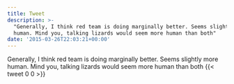 ```yaml
---
title: Tweet
description: >-
  "Generally, I think red team is doing marginally better. Seems slightly more
  human. Mind you, talking lizards would seem more human than both"
date: '2015-03-26T22:03:21+00:00'
---
```

Generally, I think red team is doing marginally better. Seems slightly more human. Mind you, talking lizards would seem more human than both
      {{< tweet 0 0 >}}
    
